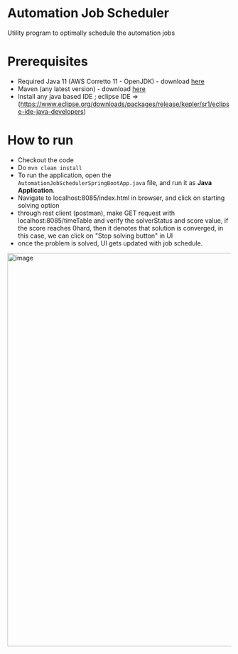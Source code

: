 # Automation Job Scheduler
Utility program to optimally schedule the automation jobs 


# Prerequisites
- Required Java 11 (AWS Corretto 11 - OpenJDK) -
  download [here](https://docs.aws.amazon.com/corretto/latest/corretto-11-ug/downloads-list.html "here")
- Maven (any latest version) - download [here](https://maven.apache.org/download.cgi "here")
- Install any java based IDE ; eclipse IDE => (https://www.eclipse.org/downloads/packages/release/kepler/sr1/eclipse-ide-java-developers)

# How to run
- Checkout the code
- Do `mvn clean install`
- To run the application, open the `AutomationJobSchedulerSpringBootApp.java` file, and run it as **Java Application**.
- Navigate to localhost:8085/index.html in browser, and click on starting solving option
- through rest client (postman), make GET request with localhost:8085/timeTable and verify the solverStatus and score value, if the score reaches 0hard, then it denotes that solution is converged, in this case, we can click on "Stop solving button" in UI
- once the problem is solved, UI gets updated with job schedule.

<img width="884" alt="image" src="https://user-images.githubusercontent.com/95862290/198037161-f3abb1d3-01fc-41f7-b7dc-0bf3dd32df02.png">

